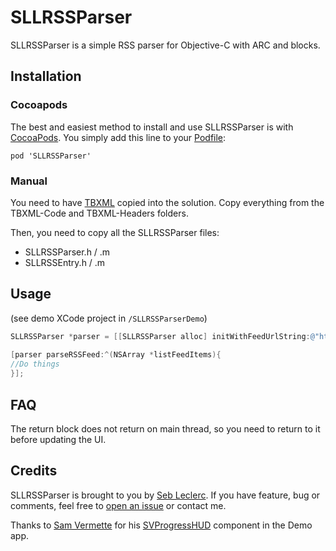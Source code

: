# SLLRSSParser

SLLRSSParser is a simple RSS parser for Objective-C with ARC and blocks.

## Installation
### Cocoapods

The best and easiest method to install and use SLLRSSParser is with [CocoaPods](https://cocoapods.org). You simply add this line to your [Podfile](http://guides.cocoapods.org/using/using-cocoapods.html):

```
pod 'SLLRSSParser'
```

### Manual

You need to have [TBXML](https://github.com/71squared/TBXML) copied into the solution. Copy everything from the TBXML-Code and TBXML-Headers folders.

Then, you need to copy all the SLLRSSParser files:  
* SLLRSSParser.h / .m  
* SLLRSSEntry.h / .m

## Usage
(see demo XCode project in ```/SLLRSSParserDemo```)

```objective-c
SLLRSSParser *parser = [[SLLRSSParser alloc] initWithFeedUrlString:@"http://www.sebleclerc.ca/feed"];
    
[parser parseRSSFeed:^(NSArray *listFeedItems){
//Do things
}];
```

## FAQ

The return block does not return on main thread, so you need to return to it before updating the UI.

## Credits

SLLRSSParser is brought to you by [Seb Leclerc](http://sebleclerc.ca). If you have feature, bug or comments, feel free to [open an issue](https://github.com/sebleclerc/SLLRSSParser/issues/new) or contact me.

Thanks to [Sam Vermette](http://samvermette.com) for his [SVProgressHUD](https://github.com/samvermette/SVProgressHUD) component in the Demo app.